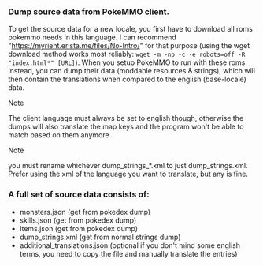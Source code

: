 ### Dump source data from PokeMMO client.

To get the source data for a new locale, you first have to download all roms pokemmo needs in this language.
I can recommend "https://myrient.erista.me/files/No-Intro/" for that purpose (using the wget download method works most reliably: `wget -m -np -c -e robots=off -R "index.html*" [URL]`).
When you setup PokeMMO to run with these roms instead, you can dump their data (moddable resources & strings), which will then contain the translations when compared to the english (base-locale) data.

> [!NOTE]
> The client language must always be set to english though, otherwise the dumps will also translate the map keys and the program won't be able to match based on them anymore

> [!NOTE]
> you must rename whichever dump_strings\_\*.xml to just dump_strings.xml. Prefer using the xml of the language you want to translate, but any is fine.

### A full set of source data consists of:

- monsters.json (get from pokedex dump)
- skills.json (get from pokedex dump)
- items.json (get from pokedex dump)
- dump_strings.xml (get from normal strings dump)
- additional_translations.json (optional if you don't mind some english terms, you need to copy the file and manually translate the entries)
